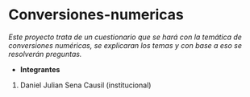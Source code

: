 # Conversiones-numericas
*Este proyecto trata de un cuestionario que se hará con la temática de conversiones numéricas, se explicaran los temas y con base a eso se resolverán preguntas.*

- **Integrantes**

1. Daniel Julian Sena Causil (institucional)
